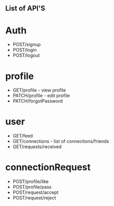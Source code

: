 ## List of API'S

# Auth
- POST/signup
- POST/login
- POST/logout

# profile
- GET/profile - view profile
- PATCH/profile - edit profile 
- PATCH/forgotPassword

# user
- GET/feed
- GET/connections - list of connections/friends
- GET/requests/received

# connectionRequest
- POST/profile/like
- POST/profile/pass
- POST/request/accept
- POST/request/reject 


